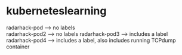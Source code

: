 # kuberneteslearning

radarhack-pod --> no labels<br>
radarhack-pod2 --> no labels
radarhack-pod3 --> includes a label
radarhack-pod4 --> includes a label, also includes running TCPdump container
